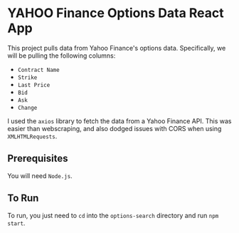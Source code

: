 # YAHOO Finance Options Data React App
This project pulls data from Yahoo Finance's options data. Specifically, we will be pulling the following columns:
* `Contract Name`
* `Strike`
* `Last Price`
* `Bid`
* `Ask`
* `Change`

I used the `axios` library to fetch the data from a Yahoo Finance API. This was easier than webscraping, and also dodged issues with CORS when using `XMLHTMLRequests`. 

## Prerequisites 
You will need `Node.js`. 

## To Run
To run, you just need to `cd` into the `options-search` directory and run `npm start`.
